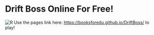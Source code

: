 # Drift Boss Online For Free!
![R](https://user-images.githubusercontent.com/128340547/226752807-f0a8e63a-1e4a-4116-93ee-c0cddc3c3644.jpg)
Use the pages link here: https://booksforedu.github.io/DriftBoss/ to play!
